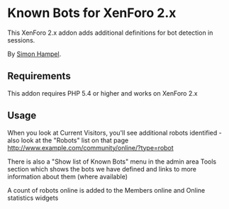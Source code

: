 Known Bots for XenForo 2.x
==========================

This XenForo 2.x addon adds additional definitions for bot detection in sessions.

By [Simon Hampel](https://twitter.com/SimonHampel).

Requirements
------------

This addon requires PHP 5.4 or higher and works on XenForo 2.x

Usage
-----

When you look at Current Visitors, you'll see additional robots identified - also look at the "Robots" list on that page
 http://www.example.com/community/online/?type=robot
 
There is also a "Show list of Known Bots" menu in the admin area Tools section which shows the bots we have defined and
links to more information about them (where available)

A count of robots online is added to the Members online and Online statistics widgets